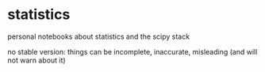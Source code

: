 # statistics

personal notebooks about statistics and the scipy stack

no stable version: things can be incomplete, inaccurate, misleading (and will not warn about it)
